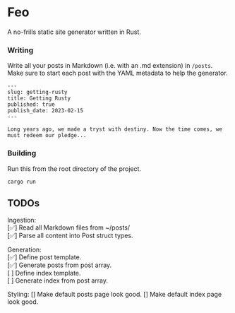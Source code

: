 # Feo
A no-frills static site generator written in Rust.

### Writing

Write all your posts in Markdown (i.e. with an .md extension) in `/posts`.  Make sure to start each post with the YAML metadata to help the generator. 

```
---
slug: getting-rusty
title: Getting Rusty
published: true
publish_date: 2023-02-15
---

Long years ago, we made a tryst with destiny. Now the time comes, we must redeem our pledge...
```

### Building

Run this from the root directory of the project.

```
cargo run
```

## TODOs

Ingestion:  
[✅] Read all Markdown files from ~/posts/  
[✅] Parse all content into Post struct types.  

Generation:  
[✅] Define post template.  
[✅] Generate posts from post array.  
[ ] Define index template.  
[ ] Generate index from post array.  

Styling:
[] Make default posts page look good.
[] Make default index page look good.